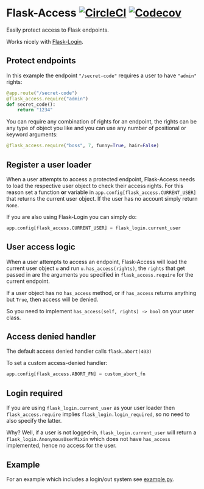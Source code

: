 # Flask-Access [![CircleCI](https://img.shields.io/circleci/project/github/barischj/flask-access.svg)](https://circleci.com/gh/barischj/flask-access) [![Codecov](https://img.shields.io/codecov/c/github/barischj/flask-access.svg)](https://codecov.io/gh/barischj/flask-access)

Easily protect access to Flask endpoints.

Works nicely with [Flask-Login](https://flask-login.readthedocs.io/en/latest/).

## Protect endpoints

In this example the endpoint `"/secret-code"` requires a user to have `"admin"` rights:

``` Python
@app.route("/secret-code")
@flask_access.require("admin")
def secret_code():
    return "1234"
```

You can require any combination of rights for an endpoint, the rights can be any
type of object you like and you can use any number of positional or keyword
arguments:

``` Python
@flask_access.require("boss", 7, funny=True, hair=False)
```

## Register a user loader

When a user attempts to access a protected endpoint, Flask-Access needs to load
the respective user object to check their access rights. For this reason set a
function **or** variable in `app.config[flask_access.CURRENT_USER]` that returns
the current user object. If the user has no account simply return `None`.

If you are also using Flask-Login you can simply do:

``` Python
app.config[flask_access.CURRENT_USER] = flask_login.current_user
```

## User access logic

When a user attempts to access an endpoint, Flask-Access will load the current
user object `u` and run `u.has_access(rights)`, the `rights` that get passed in
are the arguments you specified in `flask_access.require` for the current
endpoint.

If a user object has no `has_access` method, or if `has_access` returns anything
but `True`, then access will be denied.

So you need to implement `has_access(self, rights) -> bool` on your user class.

## Access denied handler

The default access denied handler calls `flask.abort(403)`

To set a custom access-denied handler:

``` Python
app.config[flask_access.ABORT_FN] = custom_abort_fn
```

## Login required

If you are using `flask_login.current_user` as your user loader then
`flask_access.require` implies `flask_login.login_required`, so no need to also
specify the latter.

Why? Well, if a user is not logged-in, `flask_login.current_user` will return a
`flask_login.AnonymousUserMixin` which does not have `has_access` implemented,
hence no access for the user.

## Example

For an example which includes a login/out system
see [example.py](example/example.py).
